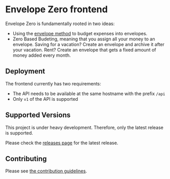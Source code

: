 # Envelope Zero frontend

Envelope Zero is fundamentally rooted in two ideas:

- Using the [envelope method](https://en.wikipedia.org/wiki/Envelope_system) to budget expenses into envelopes.
- Zero Based Budeting, meaning that you assign all your money to an envelope. Saving for a vacation? Create an envelope and archive it after your vacation. Rent? Create an envelope that gets a fixed amount of money added every month.

## Deployment

The frontend currently has two requirements:

- The API needs to be available at the same hostname with the prefix `/api`
- Only `v1` of the API is supported

## Supported Versions

This project is under heavy development. Therefore, only the latest release is supported.

Please check the [releases page](https://github.com/envelope-zero/frondend/releases) for the latest release.

## Contributing

Please see [the contribution guidelines](CONTRIBUTING.md).
